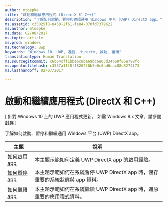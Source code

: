 ```yaml
---
author: mtoepke
title: "啟動和繼續應用程式 (DirectX 和 C++)"
description: "了解如何啟動、暫停和繼續通用 Windows 平台 (UWP) DirectX app。"
ms.assetid: c35025f8-0450-2f61-fe84-070fd7379622
ms.author: mtoepke
ms.date: 02/08/2017
ms.topic: article
ms.prod: windows
ms.technology: uwp
keywords: "Windows 10, UWP, 遊戲, directx, 啟動, 繼續"
translationtype: Human Translation
ms.sourcegitcommit: c6b64cff1bbebc8ba69bc6e03d34b69f85e798fc
ms.openlocfilehash: c3557a11f8f18262f0b5e0c6ad6cac88d5274f73
ms.lasthandoff: 02/07/2017

---
```


# <a name="launching-and-resuming-apps-directx-and-c"></a>啟動和繼續應用程式 (DirectX 和 C++)


\[ 針對 Windows 10 上的 UWP 應用程式更新。 如需 Windows 8.x 文章，請參閱[封存](http://go.microsoft.com/fwlink/p/?linkid=619132) \]

了解如何啟動、暫停和繼續通用 Windows 平台 (UWP) DirectX app。

| 主題 | 說明 |
|---------------------------------------------------------------------|-----------------------------------------------------------------------------------------------------------------|
| [如何啟用 app](how-to-activate-an-app-directx-and-cpp.md) | 本主題示範如何定義 UWP DirectX app 的啟用經驗。 |
| [如何暫停 app](how-to-suspend-an-app-directx-and-cpp.md) | 本主題示範如何在系統暫停 UWP DirectX app 時，儲存重要的系統狀態與 app 資料。 |
| [如何繼續 app](how-to-resume-an-app-directx-and-cpp.md) | 本主題示範如何在系統繼續 UWP DirectX app 時，還原重要的應用程式資料。 |
 

 

 






